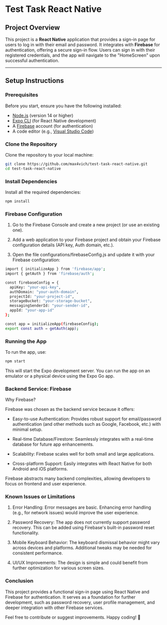 # Test Task React Native

## Project Overview

This project is a **React Native** application that provides a sign-in page for users to log in with their email and password. It integrates with **Firebase** for authentication, offering a secure sign-in flow. Users can sign in with their registered credentials, and the app will navigate to the "HomeScreen" upon successful authentication.

---

## Setup Instructions

### Prerequisites

Before you start, ensure you have the following installed:
- [Node.js](https://nodejs.org/en/) (version 14 or higher)
- [Expo CLI](https://docs.expo.dev/get-started/installation/) (for React Native development)
- A [Firebase](https://firebase.google.com/) account (for authentication)
- A code editor (e.g., [Visual Studio Code](https://code.visualstudio.com/))

### Clone the Repository

Clone the repository to your local machine:

```bash
git clone https://github.com/max4vich/test-task-react-native.git
cd test-task-react-native
```

### Install Dependencies

Install all the required dependencies:

```bash
npm install
```

### Firebase Configuration

1. Go to the Firebase Console and create a new project (or use an existing one).

2. Add a web application to your Firebase project and obtain your Firebase configuration details (API key, Auth domain, etc.).

3. Open the file configurations/firebaseConfig.js and update it with your Firebase configuration:

```bash
import { initializeApp } from 'firebase/app';
import { getAuth } from 'firebase/auth';

const firebaseConfig = {
  apiKey: "your-api-key",
  authDomain: "your-auth-domain",
  projectId: "your-project-id",
  storageBucket: "your-storage-bucket",
  messagingSenderId: "your-sender-id",
  appId: "your-app-id"
};

const app = initializeApp(firebaseConfig);
export const auth = getAuth(app);
```

### Running the App

To run the app, use:

```bash
npm start
```

This will start the Expo development server. You can run the app on an emulator or a physical device using the Expo Go app.

### Backend Service: Firebase

Why Firebase?

Firebase was chosen as the backend service because it offers:

- Easy-to-use Authentication: Provides robust support for email/password authentication (and other methods such as Google, Facebook, etc.) with minimal setup.

- Real-time Database/Firestore: Seamlessly integrates with a real-time database for future app enhancements.

- Scalability: Firebase scales well for both small and large applications.

- Cross-platform Support: Easily integrates with React Native for both Android and iOS platforms.

Firebase abstracts many backend complexities, allowing developers to focus on frontend and user experience.

### Known Issues or Limitations

1. Error Handling: Error messages are basic. Enhancing error handling (e.g., for network issues) would improve the user experience.

2. Password Recovery: The app does not currently support password recovery. This can be added using Firebase's built-in password reset functionality.

3. Mobile Keyboard Behavior: The keyboard dismissal behavior might vary across devices and platforms. Additional tweaks may be needed for consistent performance.

4. UI/UX Improvements: The design is simple and could benefit from further optimization for various screen sizes.

### Conclusion
This project provides a functional sign-in page using React Native and Firebase for authentication. It serves as a foundation for further development, such as password recovery, user profile management, and deeper integration with other Firebase services.

Feel free to contribute or suggest improvements. Happy coding! 🎉
